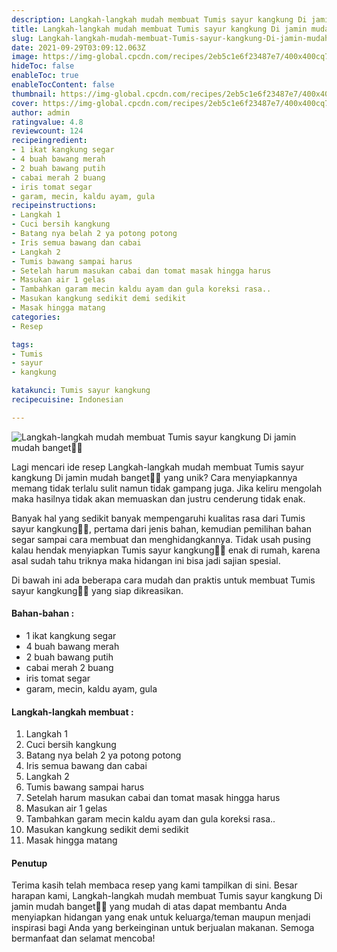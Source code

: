 ```yaml
---
description: Langkah-langkah mudah membuat Tumis sayur kangkung Di jamin mudah banget"
title: Langkah-langkah mudah membuat Tumis sayur kangkung Di jamin mudah banget
slug: Langkah-langkah-mudah-membuat-Tumis-sayur-kangkung-Di-jamin-mudah-banget
date: 2021-09-29T03:09:12.063Z
image: https://img-global.cpcdn.com/recipes/2eb5c1e6f23487e7/400x400cq70/photo.jpg
hideToc: false
enableToc: true
enableTocContent: false
thumbnail: https://img-global.cpcdn.com/recipes/2eb5c1e6f23487e7/400x400cq70/photo.jpg
cover: https://img-global.cpcdn.com/recipes/2eb5c1e6f23487e7/400x400cq70/photo.jpg
author: admin
ratingvalue: 4.8
reviewcount: 124
recipeingredient:
- 1 ikat kangkung segar
- 4 buah bawang merah
- 2 buah bawang putih
- cabai merah 2 buang
- iris tomat segar
- garam, mecin, kaldu ayam, gula
recipeinstructions:
- Langkah 1
- Cuci bersih kangkung
- Batang nya belah 2 ya potong potong
- Iris semua bawang dan cabai
- Langkah 2
- Tumis bawang sampai harus
- Setelah harum masukan cabai dan tomat masak hingga harus
- Masukan air 1 gelas
- Tambahkan garam mecin kaldu ayam dan gula koreksi rasa..
- Masukan kangkung sedikit demi sedikit
- Masak hingga matang
categories:
- Resep

tags:
- Tumis
- sayur
- kangkung

katakunci: Tumis sayur kangkung
recipecuisine: Indonesian

---
```


![Langkah-langkah mudah membuat Tumis sayur kangkung Di jamin mudah banget👩‍🍳](https://img-global.cpcdn.com/recipes/2eb5c1e6f23487e7/400x400cq70/photo.jpg)

Lagi mencari ide resep Langkah-langkah mudah membuat Tumis sayur kangkung Di jamin mudah banget👩‍🍳 yang unik? Cara menyiapkannya memang tidak terlalu sulit namun tidak gampang juga. Jika keliru mengolah maka hasilnya tidak akan memuaskan dan justru cenderung tidak enak.

Banyak hal yang sedikit banyak mempengaruhi kualitas rasa dari Tumis sayur kangkung👩‍🍳, pertama dari jenis bahan, kemudian pemilihan bahan segar sampai cara membuat dan menghidangkannya. Tidak usah pusing kalau hendak menyiapkan Tumis sayur kangkung👩‍🍳 enak di rumah, karena asal sudah tahu triknya maka hidangan ini bisa jadi sajian spesial.

Di bawah ini ada beberapa cara mudah dan praktis untuk membuat Tumis sayur kangkung👩‍🍳 yang siap dikreasikan.

<!--inarticleads1-->

#### Bahan-bahan :

- 1 ikat kangkung segar
- 4 buah bawang merah
- 2 buah bawang putih
- cabai merah 2 buang
- iris tomat segar
- garam, mecin, kaldu ayam, gula

<!--inarticleads2-->

#### Langkah-langkah membuat :

1. Langkah 1
1. Cuci bersih kangkung
1. Batang nya belah 2 ya potong potong
1. Iris semua bawang dan cabai
1. Langkah 2
1. Tumis bawang sampai harus
1. Setelah harum masukan cabai dan tomat masak hingga harus
1. Masukan air 1 gelas
1. Tambahkan garam mecin kaldu ayam dan gula koreksi rasa..
1. Masukan kangkung sedikit demi sedikit
1. Masak hingga matang

#### Penutup

Terima kasih telah membaca resep yang kami tampilkan di sini. Besar harapan kami, Langkah-langkah mudah membuat Tumis sayur kangkung Di jamin mudah banget👩‍🍳 yang mudah di atas dapat membantu Anda menyiapkan hidangan yang enak untuk keluarga/teman maupun menjadi inspirasi bagi Anda yang berkeinginan untuk berjualan makanan. Semoga bermanfaat dan selamat mencoba!